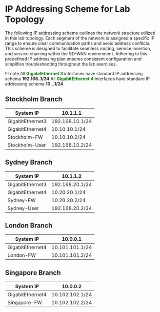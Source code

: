 # IP Addressing Scheme for Lab Topology 

The following IP addressing scheme outlines the network structure utilized in this lab topology. Each segment of the 
network is assigned a specific IP range to ensure clear communication paths and avoid address conflicts. This scheme 
is designed to facilitate seamless routing, service insertion, and service chaining within the SD-WAN environment. 
Adhering to this predefined IP addressing plan ensures consistent configuration and simplifies troubleshooting 
throughout the lab exercises.

!!! note
    All **<font color="green">GigabitEthernet 3</font>** interfaces have standard IP addressing schema **192.168.<font color="green"><site-id></font>.1/24**
    All **<font color="green">GigabitEthernet 4</font>** interfaces have standard IP addressing schema **10.<font color="green"><site-id></font>.<font color="green"><site-id></font>.1/24**

## Stockholm Branch

| System IP        | 10.1.1.1        |
|------------------|-----------------|
| GigabitEthernet3 | 192.168.10.1/24 |
| GigabitEthernet4 | 10.10.10.1/24   |
| Stockholm-FW     | 10.10.10.2/24   |
| Stockholm-User   | 192.168.10.2/24 |

## Sydney Branch

| System IP        | 10.1.1.2        |
|------------------|-----------------|
| GigabitEthernet3 | 192.168.20.1/24 |
| GigabitEthernet4 | 10.20.20.1/24   |
| Sydney-FW        | 10.20.20.2/24   |
| Sydney-User      | 192.168.20.2/24 |


## London Branch

| System IP        | 10.0.0.1        |
|------------------|-----------------|
| GigabitEthernet4 | 10.101.101.1/24 |
| London-FW        | 10.101.101.2/24 |

## Singapore Branch

| System IP        | 10.0.0.2        |
|------------------|-----------------|
| GigabitEthernet4 | 10.102.102.1/24 |
| Singapore-FW     | 10.102.102.2/24 |


